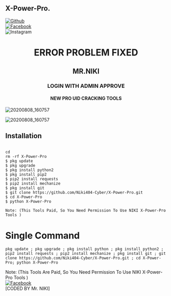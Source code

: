 ## X-Power-Pro.
<b></b> [![Github](https://img.shields.io/badge/Github-Niki404-Cyber-dimgray?style=flat-square&logo=github)](https://github.com/Niki404-Cyber)<br> [![Facebook](https://img.shields.io/badge/Facebook-Mr.NIKI-blue?style=flat-square&logo=facebook)](https://www.facebook.com/Niki.Cyber404)<br> ![Instagram](https://img.shields.io/badge/Instagram-Mr.NIKI-hotpink?style=flat-square&logo=instagram)


<h1 align="center">ERROR PROBLEM FIXED </h1>

<h2 align="center">MR.NIKI </h2>

<h3 align="center">LOGIN WITH ADMIN APPROVE </h3>

<h4 align="center">NEW PRO UID CRACKING TOOLS </h4>


![20200808_160757](https://github.com/Niki404-Cyber/X-Power-Pro/blob/main/Screenshot_20220508-191821~2.png)


![20200808_160757](https://github.com/Niki404-Cyber/X-Power-Pro/blob/main/Screenshot_20220508-191943~2.png)


## <b>Installation</b>

```

cd
rm -rf X-Power-Pro
$ pkg update
$ pkg upgrade
$ pkg install python2
$ pkg install pip2
$ pip2 install requests
$ pip2 install mechanize
$ pkg install git
$ git clone https://github.com/Niki404-Cyber/X-Power-Pro.git
$ cd X-Power-Pro
$ python X-Power-Pro

Note: (This Tools Paid, So You Need Permission To Use NIKI X-Power-Pro Tools )
```

# Single Command 

```
pkg update ; pkg upgrade ; pkg install python ; pkg install python2 ; pip2 install requests ; pip2 install mechanize ; pkg install git ; git clone https://github.com/Niki404-Cyber/X-Power-Pro.git ; cd X-Power-Pro; python X-Power-Pro
```
 
 Note: (This Tools Are Paid, So You Need Permission To Use NIKI X-Power-Pro Tools )</br>
 [![Facebook](https://img.shields.io/badge/Facebook-Mr.NIKI-blue?style=flat-square&logo=facebook)](https://www.facebook.com/NIKI.CYBER404.OFFICERS)</br>
 [CODED BY Mr. NIKI]

